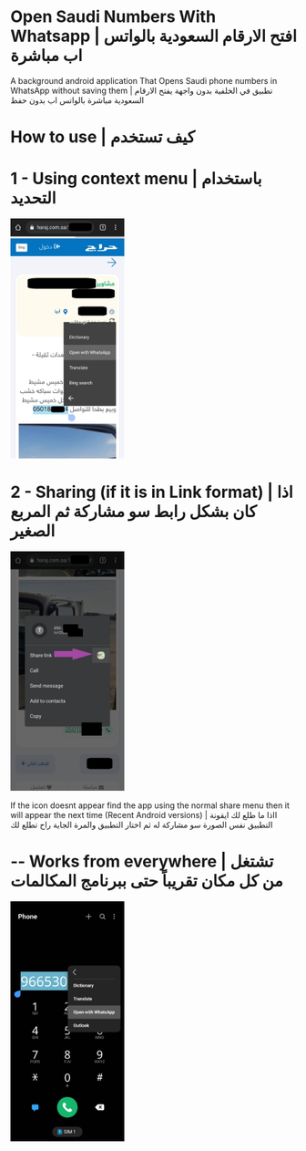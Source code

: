 # Open Saudi Numbers With Whatsapp | افتح الارقام السعودية بالواتس اب مباشرة

A background android application That Opens Saudi phone numbers in WhatsApp without saving them | تطبيق في الخلفية بدون واجهة يفتح الارقام السعودية مباشرة بالواتس اب بدون حفظ

# How to use | كيف تستخدم

# 1 - Using context menu | باستخدام التحديد
<img src="https://github.com/Sal7one/Open-Saudi-Numbers-With-Whatsapp/blob/master/img1.jpeg" alt="feed example" width="200">

# 2 - Sharing (if it is in Link format) | اذا كان بشكل رابط سو مشاركة ثم المربع الصغير 
<img src="https://github.com/Sal7one/Open-Saudi-Numbers-With-Whatsapp/blob/master/img2.jpeg" alt="feed example" width="200">

If the icon doesnt appear find the app using the normal share menu then it will appear the next time (Recent Android versions) | ااذا ما طلع لك ايقونة التطبيق نفس الصورة سو مشاركة له ثم اختار التطبيق والمرة الجاية راح تطلع لك


# -- Works from everywhere | تشتغل من كل مكان تقريباً حتى ببرنامج المكالمات
<img src="https://github.com/Sal7one/Open-Saudi-Numbers-With-Whatsapp/blob/master/img3.jpeg" alt="feed example" width="200">
